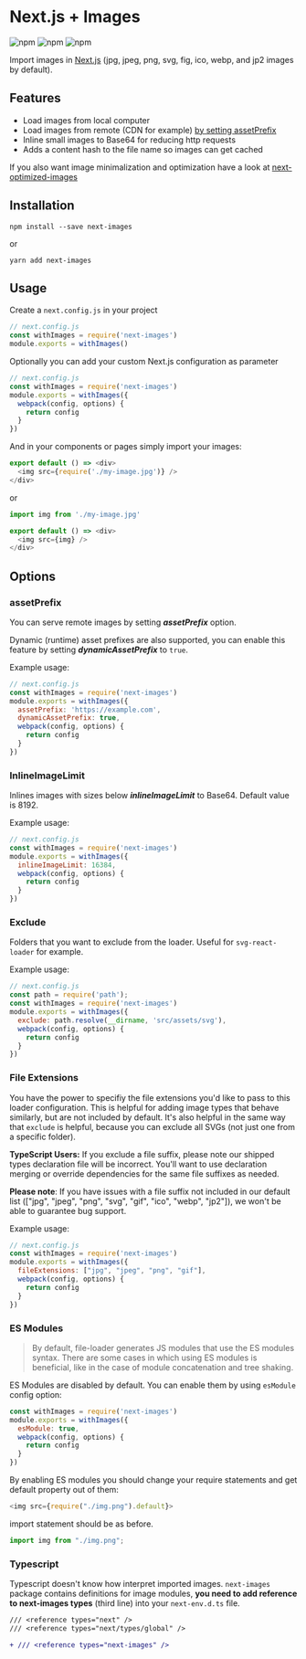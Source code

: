 # Next.js + Images
![npm](https://img.shields.io/npm/dm/next-images.svg?style=flat-square)
![npm](https://img.shields.io/npm/l/next-images.svg?style=flat-square)
![npm](https://img.shields.io/david/arefaslani/next-images.svg)

Import images in [Next.js](https://github.com/zeit/next.js)
(jpg, jpeg, png, svg, fig, ico, webp, and jp2 images by default).

## Features
* Load images from local computer
* Load images from remote (CDN for example) [by setting assetPrefix](https://nextjs.org/docs/api-reference/next.config.js/cdn-support-with-asset-prefix)
* Inline small images to Base64 for reducing http requests
* Adds a content hash to the file name so images can get cached

If you also want image minimalization and optimization have a look at [next-optimized-images](https://github.com/cyrilwanner/next-optimized-images)

## Installation

```
npm install --save next-images
```

or

```
yarn add next-images
```

## Usage

Create a `next.config.js` in your project

```js
// next.config.js
const withImages = require('next-images')
module.exports = withImages()
```

Optionally you can add your custom Next.js configuration as parameter

```js
// next.config.js
const withImages = require('next-images')
module.exports = withImages({
  webpack(config, options) {
    return config
  }
})
```

And in your components or pages simply import your images:

```js
export default () => <div>
  <img src={require('./my-image.jpg')} />
</div>
```
or
```js
import img from './my-image.jpg'

export default () => <div>
  <img src={img} />
</div>
```

## Options

### assetPrefix
You can serve remote images by setting ***assetPrefix*** option.

Dynamic (runtime) asset prefixes are also supported, you can enable this feature by setting ***dynamicAssetPrefix*** to `true`.

Example usage:
```js
// next.config.js
const withImages = require('next-images')
module.exports = withImages({
  assetPrefix: 'https://example.com',
  dynamicAssetPrefix: true,
  webpack(config, options) {
    return config
  }
})
```

### InlineImageLimit
Inlines images with sizes below ***inlineImageLimit*** to Base64. Default value is 8192.

Example usage:
```js
// next.config.js
const withImages = require('next-images')
module.exports = withImages({
  inlineImageLimit: 16384,
  webpack(config, options) {
    return config
  }
})
```

### Exclude
Folders that you want to exclude from the loader. Useful for `svg-react-loader` for example.

Example usage:
```js
// next.config.js
const path = require('path');
const withImages = require('next-images')
module.exports = withImages({
  exclude: path.resolve(__dirname, 'src/assets/svg'),
  webpack(config, options) {
    return config
  }
})
```

### File Extensions
You have the power to specifiy the file extensions you'd like to pass to this loader configuration. This is helpful for
adding image types that behave similarly, but are not included by default. It's also helpful in the same way that
`exclude` is helpful, because you can exclude all SVGs (not just one from a specific folder).

**TypeScript Users:** If you exclude a file suffix, please note our shipped types declaration file will be incorrect. You'll want to use declaration merging or override dependencies for the same file suffixes as needed.

**Please note**: If you have issues with a file suffix not included in our default list
(["jpg", "jpeg", "png", "svg", "gif", "ico", "webp", "jp2"]), we won't be able to guarantee bug support.

Example usage:
```js
// next.config.js
const withImages = require('next-images')
module.exports = withImages({
  fileExtensions: ["jpg", "jpeg", "png", "gif"],
  webpack(config, options) {
    return config
  }
})
```


### ES Modules
> By default, file-loader generates JS modules that use the ES modules syntax. There are some cases in which using ES modules is beneficial, like in the case of module concatenation and tree shaking.

ES Modules are disabled by default. You can enable them by using `esModule` config option:

```javascript
const withImages = require('next-images')
module.exports = withImages({
  esModule: true,
  webpack(config, options) {
    return config
  }
})
```

By enabling ES modules you should change your require statements and get default property out of them:

```javascript
<img src={require("./img.png").default}>
```

import statement should be as before.

```javascript
import img from "./img.png";
```

### Typescript
Typescript doesn't know how interpret imported images. `next-images` package contains definitions for image modules,
**you need to add reference to next-images types** (third line) into your `next-env.d.ts` file.

```diff
/// <reference types="next" />
/// <reference types="next/types/global" />

+ /// <reference types="next-images" />
```
